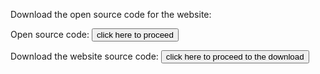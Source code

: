   Download the open source code for the website:
  
  
  Open source code: <a href="https://github.com/Ryzen5-3600/Ryzen5-3600.github.io"><button type="button">click here to proceed</button></a>
  
  
  Download the website source code: <a href="https://github.com/Ryzen5-3600/Ryzen5-3600.github.io/archive/master.zip"><button type="button">click here to proceed to the download</button></a>

